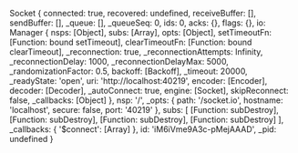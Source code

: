  Socket {
        connected: true,
        recovered: undefined,
        receiveBuffer: [],
        sendBuffer: [],
        _queue: [],
        _queueSeq: 0,
        ids: 0,
        acks: {},
        flags: {},
        io: Manager {
          nsps: [Object],
          subs: [Array],
          opts: [Object],
          setTimeoutFn: [Function: bound setTimeout],
          clearTimeoutFn: [Function: bound clearTimeout],
          _reconnection: true,
          _reconnectionAttempts: Infinity,
          _reconnectionDelay: 1000,
          _reconnectionDelayMax: 5000,
          _randomizationFactor: 0.5,
          backoff: [Backoff],
          _timeout: 20000,
          _readyState: 'open',
          uri: 'http://localhost:40219',
          encoder: [Encoder],
          decoder: [Decoder],
          _autoConnect: true,
          engine: [Socket],
          skipReconnect: false,
          _callbacks: [Object]
        },
        nsp: '/',
        _opts: {
          path: '/socket.io',
          hostname: 'localhost',
          secure: false,
          port: '40219'
        },
        subs: [
          [Function: subDestroy],
          [Function: subDestroy],
          [Function: subDestroy],
          [Function: subDestroy]
        ],
        _callbacks: { '$connect': [Array] },
        id: 'iM6iVme9A3c-pMejAAAD',
        _pid: undefined
      }